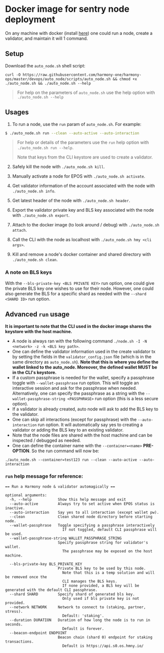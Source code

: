# Docker image for sentry node deployment

On any machine with docker (install [here](https://docs.docker.com/install/)) one could run a node, create a validator, and maintain it will 1 command.

## Setup

Download the `auto_node.sh` shell script:
```
curl -O https://raw.githubusercontent.com/harmony-one/harmony-ops/master/devops/auto_node/scripts/auto_node.sh && chmod +x ./auto_node.sh && ./auto_node.sh --help
```
> For help on the parameters of `auto_node.sh` use the help option with `./auto_node.sh --help` 

## Usages

1. To run a node, use the `run` param of `auto_node.sh`. For example:
```bash
$ ./auto_node.sh run --clean --auto-active --auto-interaction 
```
> For help or details of the parameters use the `run` help option with `./auto_node.sh run --help`.
>
> Note that keys from the CLI keystore are used to create a validator.

2. Safely kill the node with `./auto_node.sh kill`.

3. Manually activate a node for EPOS with `./auto_node.sh activate`.

4. Get validator information of the account associated with the node with `./auto_node.sh info`.

5. Get latest header of the node with `./auto_node.sh header`.

6. Export the validator private key and BLS key associated with the node with `./auto_node.sh export`.

7. Attach to the docker image (to look around / debug) with `./auto_node.sh attach`.

8. Call the CLI with the node as localhost with `./auto_node.sh hmy <cli args>`.

9. Kill and remove a node's docker container and shared directory with `./auto_node.sh clean`.

### A note on BLS keys

With the `--bls-private-key <BLS PRIVATE KEY>` run option, one could give the private BLS key one wishes to use for their node. 
However, one could also generate the BLS for a specific shard as needed with the `--shard <SHARD ID>` run option.  

## Advanced `run` usage

**It is important to note that the CLI used in the docker image shares the keystore with the host machine.**

* A node is always ran with the following command `./node.sh -I -N <network> -z -k <BLS key path>`. 
* One can define the validator information used in the create validator tx by setting the 
fields in the `validator_config.json` file (which is in the same directory as `auto_node.sh`). 
**Note that this is where you define the wallet linked to the auto_node. Moreover, the defined wallet MUST 
be in the CLI's keystore.**
* If a custom passphrase is needed for the wallet, specify a passphrase toggle with `--wallet-passphrase` run option. 
This will toggle an interactive session and ask for the passphrase when needed. Alternatively, one can specify the
passphrase as a string with the `--wallet-passphrase-string <PASSPHRASE>` run option (this is a less secure option).
* If a validator is already created, auto node will ask to add the BLS key to the validator.
* One can skip all interactions (except for passphrase) with the `--auto-interaction` run option. It will automatically
say yes to creating a validator or adding the BLS key to an existing validator.
* Note that the node files are shared with the host machine and can be inspected / debugged as needed.
* One can define the container name with the `--container=<name>` **PRE-OPTION**. So the run command will now be:
```
./auto_node.sh --container=test123 run --clean --auto-active --auto-interaction
``` 

### `run` help message for reference:
```
== Run a Harmony node & validator automagically ==

optional arguments:
  -h, --help            Show this help message and exit
  --auto-active         Always try to set active when EPOS status is inactive.
  --auto-interaction    Say yes to all interaction (except wallet pw).
  --clean               Clean shared node directory before starting node.
  --wallet-passphrase   Toggle specifying a passphrase interactively
                          If not toggled, default CLI passphrase will be used.
  --wallet-passphrase-string WALLET_PASSPHRASE_STRING
                        Specify passphrase string for validator's wallet.
                          The passphrase may be exposed on the host machine.

  --bls-private-key BLS_PRIVATE_KEY
                        Private BLS key to be used by this node.
                          Note that this is a temp solution and will be removed once the
                          CLI manages the BLS keys.
                          If none provided, a BLS key will be generated with the default CLI passphrase.
  --shard SHARD         Specify shard of generated bls key.
                          Only used if bls private key is not provided.
  --network NETWORK     Network to connect to (staking, partner, stress).
                          Default: 'staking'.
  --duration DURATION   Duration of how long the node is to run in seconds.
                          Default is forever.
  --beacon-endpoint ENDPOINT
                        Beacon chain (shard 0) endpoint for staking transactions.
                          Default is https://api.s0.os.hmny.io/
```

  